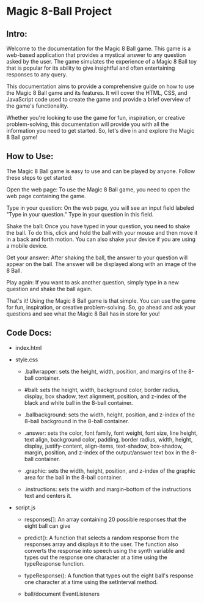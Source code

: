 # Magic 8-Ball Project

## Intro:
Welcome to the documentation for the Magic 8 Ball game. This game is a web-based application that provides a mystical answer to any question asked by the user. The game simulates the experience of a Magic 8 Ball toy that is popular for its ability to give insightful and often entertaining responses to any query.

This documentation aims to provide a comprehensive guide on how to use the Magic 8 Ball game and its features. It will cover the HTML, CSS, and JavaScript code used to create the game and provide a brief overview of the game's functionality.

Whether you're looking to use the game for fun, inspiration, or creative problem-solving, this documentation will provide you with all the information you need to get started. So, let's dive in and explore the Magic 8 Ball game!

## How to Use:
The Magic 8 Ball game is easy to use and can be played by anyone. Follow these steps to get started:

Open the web page: To use the Magic 8 Ball game, you need to open the web page containing the game.

Type in your question: On the web page, you will see an input field labeled "Type in your question." Type in your question in this field.

Shake the ball: Once you have typed in your question, you need to shake the ball. To do this, click and hold the ball with your mouse and then move it in a back and forth motion. You can also shake your device if you are using a mobile device.

Get your answer: After shaking the ball, the answer to your question will appear on the ball. The answer will be displayed along with an image of the 8 Ball.

Play again: If you want to ask another question, simply type in a new question and shake the ball again.

That's it! Using the Magic 8 Ball game is that simple. You can use the game for fun, inspiration, or creative problem-solving. So, go ahead and ask your questions and see what the Magic 8 Ball has in store for you!

## Code Docs:
- index.html  
  
- style.css  

  - .ballwrapper: sets the height, width, position, and margins of the 8-ball container.
   
  - #ball: sets the height, width, background color, border radius, display, box shadow, text alignment, position, and z-index of the black and white ball in the 8-ball container.
    
  - .ballbackground: sets the width, height, position, and z-index of the 8-ball background in the 8-ball container.
    
  - .answer: sets the color, font family, font weight, font size, line height, text align, background color, padding, border radius, width, height, display, justify-content, align-items, text-shadow, box-shadow, margin, position, and z-index of the output/answer text box in the 8-ball container.
    
  - .graphic: sets the width, height, position, and z-index of the graphic area for the ball in the 8-ball container.
    
  - .instructions: sets the width and margin-bottom of the instructions text and centers it.
    
- script.js  
    
  - responses[]: An array containing 20 possible responses that the eight ball can give
    
  - predict(): A function that selects a random response from the responses array and displays it to the user. The function also converts the response into speech using the synth variable and types out the response one character at a time using the typeResponse function.
  
  - typeResponse(): A function that types out the eight ball's response one character at a time using the setInterval method.

  - ball/document EventListeners
    